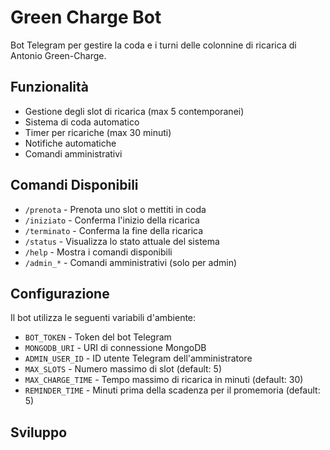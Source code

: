 # Green Charge Bot

Bot Telegram per gestire la coda e i turni delle colonnine di ricarica di Antonio Green-Charge.

## Funzionalità

- Gestione degli slot di ricarica (max 5 contemporanei)
- Sistema di coda automatico
- Timer per ricariche (max 30 minuti)
- Notifiche automatiche
- Comandi amministrativi

## Comandi Disponibili

- `/prenota` - Prenota uno slot o mettiti in coda
- `/iniziato` - Conferma l'inizio della ricarica
- `/terminato` - Conferma la fine della ricarica
- `/status` - Visualizza lo stato attuale del sistema
- `/help` - Mostra i comandi disponibili
- `/admin_*` - Comandi amministrativi (solo per admin)

## Configurazione

Il bot utilizza le seguenti variabili d'ambiente:

- `BOT_TOKEN` - Token del bot Telegram
- `MONGODB_URI` - URI di connessione MongoDB
- `ADMIN_USER_ID` - ID utente Telegram dell'amministratore
- `MAX_SLOTS` - Numero massimo di slot (default: 5)
- `MAX_CHARGE_TIME` - Tempo massimo di ricarica in minuti (default: 30)
- `REMINDER_TIME` - Minuti prima della scadenza per il promemoria (default: 5)

## Sviluppo
